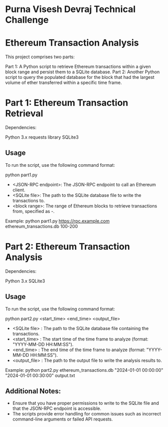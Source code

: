 # Purna Visesh Devraj Technical Challenge

# Ethereum Transaction Analysis

This project comprises two parts:

Part 1: A Python script to retrieve Ethereum transactions within a given block range and persist them to a SQLite database.
Part 2: Another Python script to query the populated database for the block that had the largest volume of ether transferred within a specific time frame.


# Part 1: Ethereum Transaction Retrieval

Dependencies:

Python 3.x
requests library
SQLite3

## Usage

To run the script, use the following command format:

python part1.py <JSON-RPC endpoint> <SQLite file> <block range>

- <JSON-RPC endpoint\>: The JSON-RPC endpoint to call an Ethereum client.
- <SQLite file\>: The path to the SQLite database file to write the transactions to.
- <block range\>: The range of Ethereum blocks to retrieve transactions from, specified as <start>-<end>.

Example: python part1.py https://rpc.example.com ethereum_transactions.db 100-200

# Part 2: Ethereum Transaction Analysis

Dependencies:

Python 3.x
SQLite3

## Usage

To run the script, use the following command format:

python part2.py <SQLite file> <start_time> <end_time> <output_file>

- <SQLite file\> : The path to the SQLite database file containing the transactions.
- <start_time> : The start time of the time frame to analyze (format: "YYYY-MM-DD HH:MM:SS").
- <end_time> : The end time of the time frame to analyze (format: "YYYY-MM-DD HH:MM:SS").
- <output_file> : The path to the output file to write the analysis results to.

Example: python part2.py ethereum_transactions.db "2024-01-01 00:00:00" "2024-01-01 00:30:00" output.txt

## Additional Notes:

- Ensure that you have proper permissions to write to the SQLite file and that the JSON-RPC endpoint is accessible.
- The scripts provide error handling for common issues such as incorrect command-line arguments or failed API requests.


